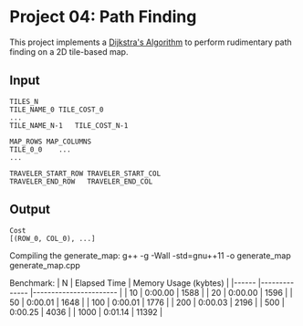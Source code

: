 Project 04: Path Finding
========================

This project implements a [Dijkstra's Algorithm] to perform rudimentary path
finding on a 2D tile-based map.

[Dijkstra's Algorithm]: https://en.wikipedia.org/wiki/Dijkstra%27s_algorithm


Input
-----

    TILES_N
    TILE_NAME_0	TILE_COST_0
    ...
    TILE_NAME_N-1	TILE_COST_N-1

    MAP_ROWS MAP_COLUMNS
    TILE_0_0    ...
    ...

    TRAVELER_START_ROW TRAVELER_START_COL
    TRAVELER_END_ROW   TRAVELER_END_COL

Output
------

    Cost
    [(ROW_0, COL_0), ...]


Compiling the generate_map:
g++ -g -Wall -std=gnu++11 -o generate_map generate_map.cpp

Benchmark:
| N    	| Elapsed Time 	| Memory Usage (kybtes) 	|
|------	|--------------	|-----------------------	|
| 10   	| 0:00.00      	| 1588                  	|
| 20   	| 0:00.00      	| 1596                  	|
| 50   	| 0:00.01      	| 1648                  	|
| 100  	| 0:00.01      	| 1776                  	|
| 200  	| 0:00.03      	| 2196                  	|
| 500  	| 0:00.25      	| 4036                  	|
| 1000 	| 0:01.14      	| 11392                 	|
